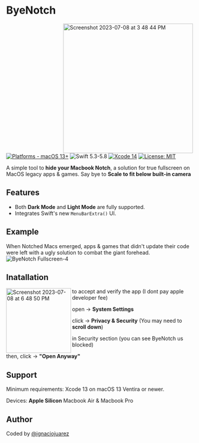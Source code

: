 # ByeNotch
<img align="right" width="350" alt="Screenshot 2023-07-08 at 3 48 44 PM" src="https://github.com/ignaciojuarez/ByeNotch/assets/62676603/1a0770c1-c83d-47d4-bd01-da96715ea897">

[![Platforms - macOS 13+](https://img.shields.io/badge/platforms-macOS%2013+-lightgrey.svg?style=flat)](https://developer.apple.com/swift) ![Swift 5.3-5.8](https://img.shields.io/badge/Swift-5.3–5.8-orange.svg?style=flat) [![Xcode 14](https://img.shields.io/badge/Xcode-14-blue.svg?style=flat)](https://developer.apple.com/swift) [![License: MIT](http://img.shields.io/badge/license-MIT-lightgrey.svg?style=flat)](https://github.com/orchetect/MacControlCenterUI/blob/main/LICENSE)

A simple tool to **hide your Macbook Notch**, a solution for true fullscreen on MacOS legacy apps & games. Say bye to **Scale to fit below built-in camera**


## Features
* Both **Dark Mode** and **Light Mode** are fully supported.
* Integrates Swift's new `MenuBarExtra()` UI.

## Example
When Notched Macs emerged, apps & games that didn't update their code were left with a ugly solution to combat the giant forehead.
![ByeNotch Fullscreen-4](https://github.com/ignaciojuarez/ByeNotch/assets/62676603/4e8ebdff-3f1e-429a-9c23-2df5f4bb0332)


## Inatallation
<img align="left" width="175" alt="Screenshot 2023-07-08 at 6 48 50 PM" src="https://github.com/ignaciojuarez/ByeNotch/assets/62676603/91a03b14-7743-4aa5-98de-0006675e3615">

to accept and verify the app (I dont pay apple developer fee)

open  -> **System Settings**

click -> **Privacy & Security** (You may need to **scroll down**)

in Security section (you can see ByeNotch us blocked)

then, click -> **"Open Anyway"**


## Support
Minimum requirements: Xcode 13 on macOS 13 Ventira or newer.

Devices: **Apple Silicon** Macbook Air & Macbook Pro

## Author
Coded by [@ignaciojuarez](https://github.com/ignaciojuarez)
